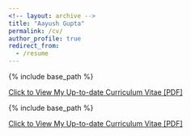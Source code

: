 ```yaml
---
<!-- layout: archive -->
title: "Aayush Gupta"
permalink: /cv/
author_profile: true
redirect_from:
  - /resume
---
```


{% include base_path %}

[Click to View My Up-to-date Curriculum Vitae [PDF]](http://aaayushg.github.io/files/Aayush_Resume.pdf)

<!-- <embed src="http://aaayushg.com/files/Aayush_Resume.pdf" width="650" height="1800" type='application/pdf'> -->

{% include base_path %}

[Click to View My Up-to-date Curriculum Vitae [PDF]](https://github.com/aaayushg/aaayushg.github.io/blob/master/files/rtpcr_aayush.pdf)

<!-- <embed src="http://aaayushg.com/files/Aayush_Resume.pdf" width="650" height="1800" type='application/pdf'> -->
